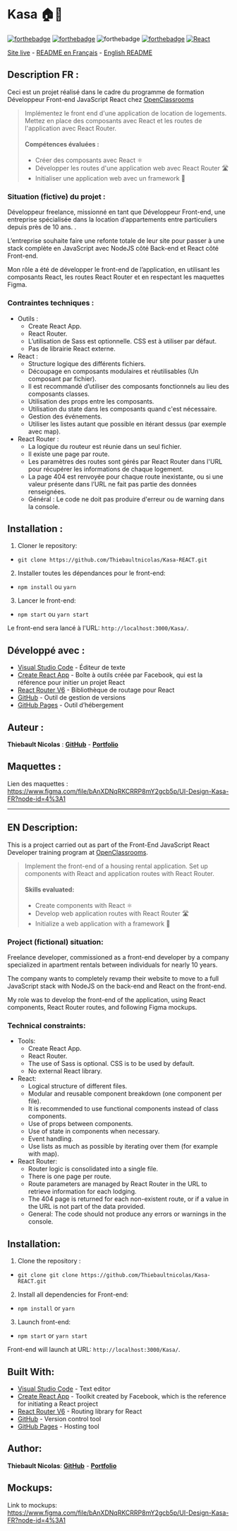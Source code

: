 

# Kasa 🏠🏢

[![forthebadge](https://forthebadge.com/images/badges/validated-html5.svg)](https://validator.w3.org/nu/?showsource=yes&showoutline=yes&showimagereport=yes&doc=https%3A%2F%2Farthurblanc.github.io%2FKasa%2F)
[![forthebadge](https://forthebadge.com/images/badges/uses-css.svg)](https://jigsaw.w3.org/css-validator/validator?uri=https%3A%2F%2Farthurblanc.github.io%2FKasa%2F&profile=css3svg&usermedium=all&warning=1&vextwarning=&lang=fr)
![forthebadge](https://forthebadge.com/images/badges/uses-js.svg)
[![forthebadge](https://forthebadge.com/images/badges/uses-git.svg)](https://github.com/ArthurBlanc)
[![React](https://img.shields.io/badge/react-20232a?style=for-the-badge&logo=react&logocolor=61dafb)](https://reactjs.org/)

[Site live](https://thiebault-nicolas-projet7-kasa.netlify.app/) - <a href="#description-fr-">README en Français</a> - <a href="#en-description">English README</a>

## Description FR :

Ceci est un projet réalisé dans le cadre du programme de formation Développeur Front-end JavaScript React chez [OpenClassrooms](https://openclassrooms.com/fr/paths/516-developpeur-dapplication-javascript-react)

> Implémentez le front end d'une application de location de logements.
> Mettez en place des composants avec React et les routes de l'application avec React Router.
>
> #### Compétences évaluées :
>
> -   Créer des composants avec React ⚛️
> -   Développer les routes d'une application web avec React Router 🛣️
> -   Initialiser une application web avec un framework 🚀

### Situation (fictive) du projet :

Développeur freelance, missionné en tant que Développeur Front-end, une entreprise spécialisée dans la location d’appartements entre particuliers depuis près de 10 ans. .

L’entreprise souhaite faire une refonte totale de leur site pour passer à une stack complète en JavaScript avec NodeJS côté Back-end et React côté Front-end.

Mon rôle a été de développer le front-end de l’application, en utilisant les composants React, les routes React Router et en respectant les maquettes Figma.

### Contraintes techniques :

-   Outils :
    -   Create React App.
    -   React Router.
    -   L’utilisation de Sass est optionnelle. CSS est à utiliser par défaut.
    -   Pas de librairie React externe.
-   React :
    -   Structure logique des différents fichiers.
    -   Découpage en composants modulaires et réutilisables (Un composant par fichier).
    -   Il est recommandé d’utiliser des composants fonctionnels au lieu des composants classes.
    -   Utilisation des props entre les composants.
    -   Utilisation du state dans les composants quand c'est nécessaire.
    -   Gestion des événements.
    -   Utiliser les listes autant que possible en itérant dessus (par exemple avec map).
-   React Router :
    -   La logique du routeur est réunie dans un seul fichier.
    -   Il existe une page par route.
    -   Les paramètres des routes sont gérés par React Router dans l'URL pour récupérer les informations de chaque logement.
    -   La page 404 est renvoyée pour chaque route inexistante, ou si une valeur présente dans l’URL ne fait pas partie des données renseignées.
    -   Général : Le code ne doit pas produire d'erreur ou de warning dans la console.

## Installation :

1. Cloner le repository:

-   `git clone https://github.com/Thiebaultnicolas/Kasa-REACT.git`

2. Installer toutes les dépendances pour le front-end:

-   `npm install` ou `yarn`

3. Lancer le front-end:

-   `npm start` ou `yarn start`

Le front-end sera lancé à l'URL:
`http://localhost:3000/Kasa/`.

## Développé avec :

-   [Visual Studio Code](https://code.visualstudio.com/) - Éditeur de texte
-   [Create React App](https://create-react-app.dev/) - Boîte à outils créée par Facebook, qui est la référence pour initier un projet React
-   [React Router V6](https://reactrouter.com/) - Bibliothèque de routage pour React
-   [GitHub](https://github.com/) - Outil de gestion de versions
-   [GitHub Pages](https://pages.github.com/) - Outil d’hébergement

## Auteur :

**Thiebault Nicolas** : [**GitHub**](https://github.com/Thiebaultnicolas) - [**Portfolio**](https://thiebault-nicolas.fr/)

## Maquettes :

Lien des maquettes : https://www.figma.com/file/bAnXDNqRKCRRP8mY2gcb5p/UI-Design-Kasa-FR?node-id=4%3A1

---

## EN Description:

This is a project carried out as part of the Front-End JavaScript React Developer training program at [OpenClassrooms](https://openclassrooms.com/en/paths/517-javascript-react-developer).

> Implement the front-end of a housing rental application.
> Set up components with React and application routes with React Router.
>
> #### Skills evaluated:
>
> -   Create components with React ⚛️
> -   Develop web application routes with React Router 🛣️
> -   Initialize a web application with a framework 🚀

### Project (fictional) situation:

Freelance developer, commissioned as a front-end developer by a company specialized in apartment rentals between individuals for nearly 10 years.

The company wants to completely revamp their website to move to a full JavaScript stack with NodeJS on the back-end and React on the front-end.

My role was to develop the front-end of the application, using React components, React Router routes, and following Figma mockups.

### Technical constraints:

-   Tools:
    -   Create React App.
    -   React Router.
    -   The use of Sass is optional. CSS is to be used by default.
    -   No external React library.
-   React:
    -   Logical structure of different files.
    -   Modular and reusable component breakdown (one component per file).
    -   It is recommended to use functional components instead of class components.
    -   Use of props between components.
    -   Use of state in components when necessary.
    -   Event handling.
    -   Use lists as much as possible by iterating over them (for example with map).
-   React Router:
    -   Router logic is consolidated into a single file.
    -   There is one page per route.
    -   Route parameters are managed by React Router in the URL to retrieve information for each lodging.
    -   The 404 page is returned for each non-existent route, or if a value in the URL is not part of the data provided.
    -   General: The code should not produce any errors or warnings in the console.


## Installation:

1. Clone the repository :

-   `git clone git clone https://github.com/Thiebaultnicolas/Kasa-REACT.git`

2. Install all dependencies for Front-end:

-   `npm install` or `yarn`

3. Launch front-end:

-   `npm start` or `yarn start`

Front-end will launch at URL:
`http://localhost:3000/Kasa/`.

## Built With:

-   [Visual Studio Code](https://code.visualstudio.com/) - Text editor
-   [Create React App](https://create-react-app.dev/) - Toolkit created by Facebook, which is the reference for initiating a React project
-   [React Router V6](https://reactrouter.com/) - Routing library for React
-   [GitHub](https://github.com/) - Version control tool
-   [GitHub Pages](https://pages.github.com/) - Hosting tool

## Author:

**Thiebault Nicolas**: [**GitHub**](https://github.com/Thiebaultnicolas) - [**Portfolio**](https://thiebault-nicolas.fr/)

## Mockups:

Link to mockups: https://www.figma.com/file/bAnXDNqRKCRRP8mY2gcb5p/UI-Design-Kasa-FR?node-id=4%3A1
